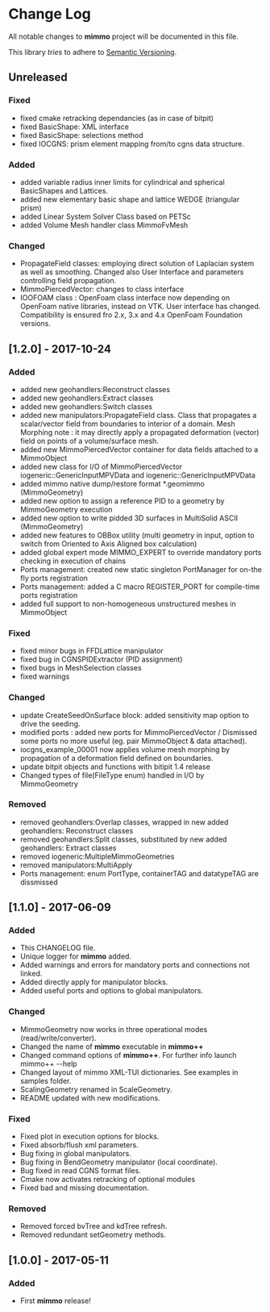 # Change Log
All notable changes to **mimmo** project will be documented in this file.

This library _tries_ to adhere to [Semantic Versioning](http://semver.org/).

## Unreleased
### Fixed
- fixed cmake retracking dependancies (as in case of bitpit)
- fixed BasicShape: XML interface
- fixed BasicShape: selections method
- fixed IOCGNS: prism element mapping from/to cgns data structure.

### Added
- added variable radius inner limits for cylindrical and spherical BasicShapes and Lattices.
- added new elementary basic shape and lattice WEDGE (triangular prism)
- added Linear System Solver Class based on PETSc
- added Volume Mesh handler class MimmoFvMesh

### Changed
- PropagateField classes: employing direct solution of Laplacian system as well as smoothing. Changed
                          also User Interface and parameters controlling field propagation.
- MimmoPiercedVector: changes to class interface
- IOOFOAM class : OpenFoam class interface now depending on OpenFoam native libraries, instead on VTK. 
                  User interface has changed. Compatibility is ensured fro 2.x, 3.x and 4.x OpenFoam 
                  Foundation versions.



 ## [1.2.0] - 2017-10-24
### Added
- added new geohandlers:Reconstruct classes
- added new geohandlers:Extract classes
- added new geohandlers:Switch classes
- added new manipulators:PropagateField class. Class that propagates a scalar/vector field from boundaries to interior of a domain. Mesh Morphing note : it may directly apply a propagated deformation (vector) field on points of a volume/surface mesh.
- added new MimmoPiercedVector container for data fields attached to a MimmoObject
- added new class for I/O of MimmoPiercedVector iogeneric::GenericInputMPVData and iogeneric::GenericInputMPVData
- added mimmo native dump/restore format *.geomimmo (MimmoGeometry)
- added new option to assign a reference PID to a geometry by MimmoGeometry execution
- added new option to write pidded 3D surfaces in MultiSolid ASCII (MimmoGeometry)
- added new features to OBBox utility (multi geometry in input, option to switch from Oriented to Axis Aligned box calculation)
- added global expert mode MIMMO_EXPERT to override mandatory ports checking in execution of chains
- Ports management: created new static singleton PortManager for on-the fly ports registration
- Ports management: added a C macro REGISTER_PORT for compile-time ports registration
- added full support to non-homogeneous unstructured meshes in MimmoObject

### Fixed
- fixed minor bugs in FFDLattice manipulator
- fixed bug in CGNSPIDExtractor (PID assignment) 
- fixed bugs in MeshSelection classes
- fixed warnings

### Changed
- update CreateSeedOnSurface block: added sensitivity map option to drive the seeding. 
- modified ports : added new ports for MimmoPiercedVector / Dismissed some ports no more useful (eg. pair MimmoObject & data attached).
- iocgns_example_00001 now applies volume mesh morphing by propagation of a deformation field defined on boundaries.
- update bitpit objects and functions with bitipit 1.4 release
- Changed types of file(FileType enum) handled in I/O by MimmoGeometry

### Removed
- removed geohandlers:Overlap classes, wrapped in new added geohandlers: Reconstruct classes
- removed geohandlers:Split classes, substituted by new added geohandlers: Extract classes
- removed iogeneric:MultipleMimmoGeometries
- removed manipulators:MultiApply
- Ports management: enum PortType, containerTAG and datatypeTAG are dissmissed

## [1.1.0] - 2017-06-09
### Added
- This CHANGELOG file.
- Unique logger for **mimmo** added.
- Added warnings and errors for mandatory ports and connections not linked.
- Added directly apply for manipulator blocks.
- Added useful ports and options to global manipulators.

### Changed
- MimmoGeometry now works in three operational modes (read/write/converter).
- Changed the name of **mimmo** executable in **mimmo++**
- Changed command options of **mimmo++**. For further info launch mimmo++ --help
- Changed layout of mimmo XML-TUI dictionaries. See examples in samples folder.
- ScalingGeometry renamed in ScaleGeometry.
- README updated with new modifications.

### Fixed
- Fixed plot in execution options for blocks.
- Fixed absorb/flush xml parameters.
- Bug fixing in global manipulators.
- Bug fixing in BendGeometry manipulator (local coordinate).
- Bug fixed in read CGNS format files.
- Cmake now activates retracking of optional modules
- Fixed bad and missing documentation.

### Removed
- Removed forced bvTree and kdTree refresh.
- Removed redundant setGeometry methods.

## [1.0.0] - 2017-05-11
### Added
- First **mimmo** release!

